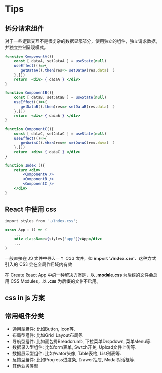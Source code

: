 
# Tips

## 拆分请求组件

对于一些逻辑交互不是很复杂的数据显示部分，使用独立的组件，独立请求数据，并独立控制呈现模式。

```jsx
function ComponentA(){
    const [ dataA, setDataA ] = useState(null)
    useEffect(()=>{
       getDataA().then(res=> setDataA(res.data)  )
    },[])
    return  <div> { dataA } </div>
} 

function ComponentB(){
    const [ dataB, setDataB ] = useState(null)
    useEffect(()=>{
       getDataB().then(res=> setDataB(res.data)  )
    },[])
    return  <div> { dataB } </div>
} 

function ComponentC(){
    const [ dataC, setDataC ] = useState(null)
    useEffect(()=>{
       getDataC().then(res=> setDataC(res.data)  )
    },[])
    return  <div> { dataC } </div>
}  

function Index (){
    return <div>
        <ComponentA />
        <ComponentB />
        <ComponentC />
    </div>
}
```

## React 中使用 css

```jsx
import styles from './index.css';

const App = () => (
    ...
    <div className={styles['app']}>App</div>
    ...
)
```

一般直接在 JS 文件中导入一个 CSS 文件，如 **import './index.css'**，这种方式引入的 CSS 会在全局作用域内有效

在 Create React App 中的一种解决方案是，以 **.module.css** 为后缀的文件会启用 CSS Modules，以 **.css** 为后缀的文件不启用。

## **css in js** 方案

## 常用组件分类

- 通用型组件: 比如Button, Icon等.
- 布局型组件: 比如Grid, Layout布局等.
- 导航型组件: 比如面包屑Breadcrumb, 下拉菜单Dropdown, 菜单Menu等.
- 数据录入型组件: 比如form表单, Switch开关, Upload文件上传等.
- 数据展示型组件: 比如Avator头像, Table表格, List列表等.
- 反馈型组件: 比如Progress进度条, Drawer抽屉, Modal对话框等.
- 其他业务类型

